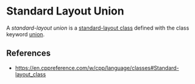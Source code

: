 # Standard Layout Union

A _standard-layout union_ is a [standard-layout class](cpp/types/standadrd-layout-class) defined with the class keyword [union](https://en.cppreference.com/w/cpp/keyword/union "cpp/keyword/union").

## References

- https://en.cppreference.com/w/cpp/language/classes#Standard-layout_class